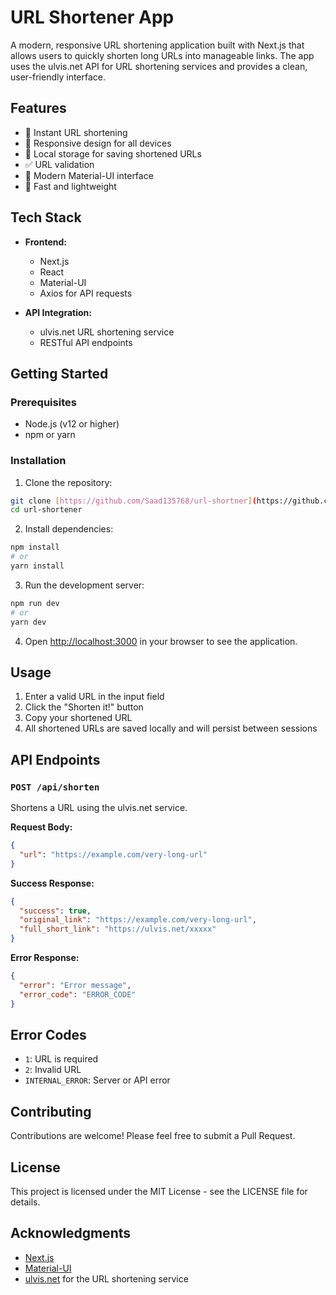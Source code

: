# URL Shortener App

A modern, responsive URL shortening application built with Next.js that allows users to quickly shorten long URLs into manageable links. The app uses the ulvis.net API for URL shortening services and provides a clean, user-friendly interface.

## Features

- 🔗 Instant URL shortening
- 📱 Responsive design for all devices
- 💾 Local storage for saving shortened URLs
- ✅ URL validation
- 🎨 Modern Material-UI interface
- 🚀 Fast and lightweight

## Tech Stack

- **Frontend:**
  - Next.js
  - React
  - Material-UI
  - Axios for API requests

- **API Integration:**
  - ulvis.net URL shortening service
  - RESTful API endpoints

## Getting Started

### Prerequisites

- Node.js (v12 or higher)
- npm or yarn

### Installation

1. Clone the repository:
```bash
git clone [https://github.com/Saad135768/url-shortner](https://github.com/Saad135768/curricularbwg)
cd url-shortener
```

2. Install dependencies:
```bash
npm install
# or
yarn install
```

3. Run the development server:
```bash
npm run dev
# or
yarn dev
```

4. Open [http://localhost:3000](http://localhost:3000) in your browser to see the application.

## Usage

1. Enter a valid URL in the input field
2. Click the "Shorten it!" button
3. Copy your shortened URL
4. All shortened URLs are saved locally and will persist between sessions

## API Endpoints

### `POST /api/shorten`

Shortens a URL using the ulvis.net service.

**Request Body:**
```json
{
  "url": "https://example.com/very-long-url"
}
```

**Success Response:**
```json
{
  "success": true,
  "original_link": "https://example.com/very-long-url",
  "full_short_link": "https://ulvis.net/xxxxx"
}
```

**Error Response:**
```json
{
  "error": "Error message",
  "error_code": "ERROR_CODE"
}
```

## Error Codes

- `1`: URL is required
- `2`: Invalid URL
- `INTERNAL_ERROR`: Server or API error

## Contributing

Contributions are welcome! Please feel free to submit a Pull Request.

## License

This project is licensed under the MIT License - see the LICENSE file for details.

## Acknowledgments

- [Next.js](https://nextjs.org/)
- [Material-UI](https://material-ui.com/)
- [ulvis.net](https://ulvis.net/) for the URL shortening service 
